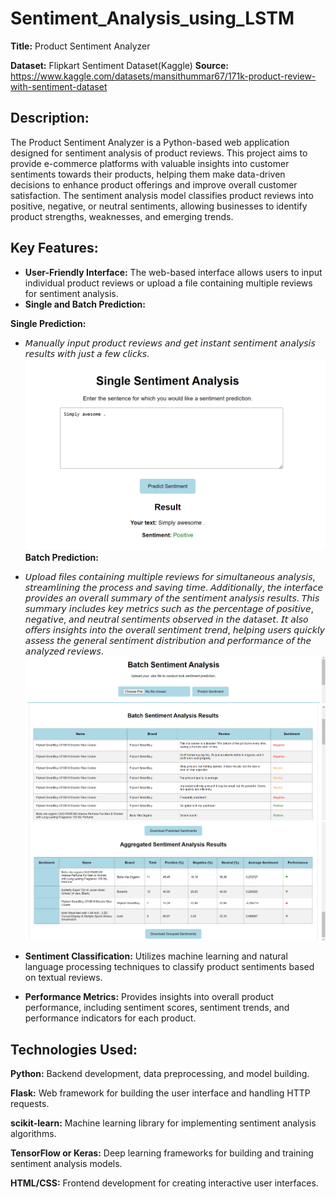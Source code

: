 # Sentiment_Analysis_using_LSTM
**Title:** Product Sentiment Analyzer

**Dataset:** Flipkart Sentiment Dataset(Kaggle)
**Source:** https://www.kaggle.com/datasets/mansithummar67/171k-product-review-with-sentiment-dataset

## Description:
The Product Sentiment Analyzer is a Python-based web application designed for sentiment analysis of product reviews. This project aims to provide e-commerce platforms with valuable insights into customer sentiments towards their products, helping them make data-driven decisions to enhance product offerings and improve overall customer satisfaction. The sentiment analysis model classifies product reviews into positive, negative, or neutral sentiments, allowing businesses to identify product strengths, weaknesses, and emerging trends.

## Key Features:

- **User-Friendly Interface:** The web-based interface allows users to input individual product reviews or upload a file containing multiple reviews for sentiment analysis.
- **Single and Batch Prediction:**
  
 **Single Prediction:**
  - 𝘔𝘢𝘯𝘶𝘢𝘭𝘭𝘺 𝘪𝘯𝘱𝘶𝘵 𝘱𝘳𝘰𝘥𝘶𝘤𝘵 𝘳𝘦𝘷𝘪𝘦𝘸𝘴 𝘢𝘯𝘥 𝘨𝘦𝘵 𝘪𝘯𝘴𝘵𝘢𝘯𝘵 𝘴𝘦𝘯𝘵𝘪𝘮𝘦𝘯𝘵 𝘢𝘯𝘢𝘭𝘺𝘴𝘪𝘴 𝘳𝘦𝘴𝘶𝘭𝘵𝘴 𝘸𝘪𝘵𝘩 𝘫𝘶𝘴𝘵 𝘢 𝘧𝘦𝘸 𝘤𝘭𝘪𝘤𝘬𝘴.
  ![Alt Text](static/images/single_prediction.png)
  **Batch Prediction:**
  - 𝘜𝘱𝘭𝘰𝘢𝘥 𝘧𝘪𝘭𝘦𝘴 𝘤𝘰𝘯𝘵𝘢𝘪𝘯𝘪𝘯𝘨 𝘮𝘶𝘭𝘵𝘪𝘱𝘭𝘦 𝘳𝘦𝘷𝘪𝘦𝘸𝘴 𝘧𝘰𝘳 𝘴𝘪𝘮𝘶𝘭𝘵𝘢𝘯𝘦𝘰𝘶𝘴 𝘢𝘯𝘢𝘭𝘺𝘴𝘪𝘴, 𝘴𝘵𝘳𝘦𝘢𝘮𝘭𝘪𝘯𝘪𝘯𝘨 𝘵𝘩𝘦 𝘱𝘳𝘰𝘤𝘦𝘴𝘴 𝘢𝘯𝘥 𝘴𝘢𝘷𝘪𝘯𝘨 𝘵𝘪𝘮𝘦.  𝘈𝘥𝘥𝘪𝘵𝘪𝘰𝘯𝘢𝘭𝘭𝘺, 𝘵𝘩𝘦 𝘪𝘯𝘵𝘦𝘳𝘧𝘢𝘤𝘦 𝘱𝘳𝘰𝘷𝘪𝘥𝘦𝘴 𝘢𝘯 𝘰𝘷𝘦𝘳𝘢𝘭𝘭 𝘴𝘶𝘮𝘮𝘢𝘳𝘺 𝘰𝘧 𝘵𝘩𝘦 𝘴𝘦𝘯𝘵𝘪𝘮𝘦𝘯𝘵 𝘢𝘯𝘢𝘭𝘺𝘴𝘪𝘴 𝘳𝘦𝘴𝘶𝘭𝘵𝘴. 𝘛𝘩𝘪𝘴 𝘴𝘶𝘮𝘮𝘢𝘳𝘺 𝘪𝘯𝘤𝘭𝘶𝘥𝘦𝘴 𝘬𝘦𝘺 𝘮𝘦𝘵𝘳𝘪𝘤𝘴 𝘴𝘶𝘤𝘩 𝘢𝘴 𝘵𝘩𝘦 𝘱𝘦𝘳𝘤𝘦𝘯𝘵𝘢𝘨𝘦 𝘰𝘧 𝘱𝘰𝘴𝘪𝘵𝘪𝘷𝘦, 𝘯𝘦𝘨𝘢𝘵𝘪𝘷𝘦, 𝘢𝘯𝘥 𝘯𝘦𝘶𝘵𝘳𝘢𝘭 𝘴𝘦𝘯𝘵𝘪𝘮𝘦𝘯𝘵𝘴 𝘰𝘣𝘴𝘦𝘳𝘷𝘦𝘥 𝘪𝘯 𝘵𝘩𝘦 𝘥𝘢𝘵𝘢𝘴𝘦𝘵. 𝘐𝘵 𝘢𝘭𝘴𝘰 𝘰𝘧𝘧𝘦𝘳𝘴 𝘪𝘯𝘴𝘪𝘨𝘩𝘵𝘴 𝘪𝘯𝘵𝘰 𝘵𝘩𝘦 𝘰𝘷𝘦𝘳𝘢𝘭𝘭 𝘴𝘦𝘯𝘵𝘪𝘮𝘦𝘯𝘵 𝘵𝘳𝘦𝘯𝘥, 𝘩𝘦𝘭𝘱𝘪𝘯𝘨 𝘶𝘴𝘦𝘳𝘴 𝘲𝘶𝘪𝘤𝘬𝘭𝘺 𝘢𝘴𝘴𝘦𝘴𝘴 𝘵𝘩𝘦 𝘨𝘦𝘯𝘦𝘳𝘢𝘭 𝘴𝘦𝘯𝘵𝘪𝘮𝘦𝘯𝘵 𝘥𝘪𝘴𝘵𝘳𝘪𝘣𝘶𝘵𝘪𝘰𝘯 𝘢𝘯𝘥 𝘱𝘦𝘳𝘧𝘰𝘳𝘮𝘢𝘯𝘤𝘦 𝘰𝘧 𝘵𝘩𝘦 𝘢𝘯𝘢𝘭𝘺𝘻𝘦𝘥 𝘳𝘦𝘷𝘪𝘦𝘸𝘴.
![Alt Text](static/images/Batch_prediction.png)
![Alt Text](static/images/Batch_prediction1.png)
![Alt Text](static/images/Batch_prediction2.png)
- **Sentiment Classification:** Utilizes machine learning and natural language processing techniques to classify product sentiments based on textual reviews.

- **Performance Metrics:** Provides insights into overall product performance, including sentiment scores, sentiment trends, and performance indicators for each product.

## Technologies Used:
**Python:** Backend development, data preprocessing, and model building.

**Flask:** Web framework for building the user interface and handling HTTP requests.

**scikit-learn:** Machine learning library for implementing sentiment analysis algorithms.

**TensorFlow or Keras:** Deep learning frameworks for building and training sentiment analysis models.

**HTML/CSS:** Frontend development for creating interactive user interfaces.
